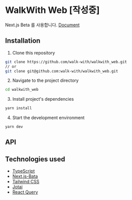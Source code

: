 
# WalkWith Web [작성중]

Next.js Beta 를 사용합니다. [Document](https://beta.nextjs.org/docs)

## Installation
1. Clone this repository
  ```bash
  git clone https://github.com/walk-with/walkwith_web.git
  // or
  git clone git@github.com:walk-with/walkwith_web.git
  ```

2. Navigate to the project directory
  ```bash
  cd walkwith_web
  ```
 
3. Install project's dependencies
  ```bash
  yarn install 
  ```
4. Start the development environment
  ```bash
  yarn dev
  ```
## API


## Technologies used
- [TypeScript](https://www.typescriptlang.org/)
- [Next.js-Bata](https://beta.nextjs.org)
- [Tailwind CSS](https://tailwindcss.com/)
- [Jotai](https://github.com/pmndrs/jotai)
- [React Query](https://react-query-v3.tanstack.com/)

